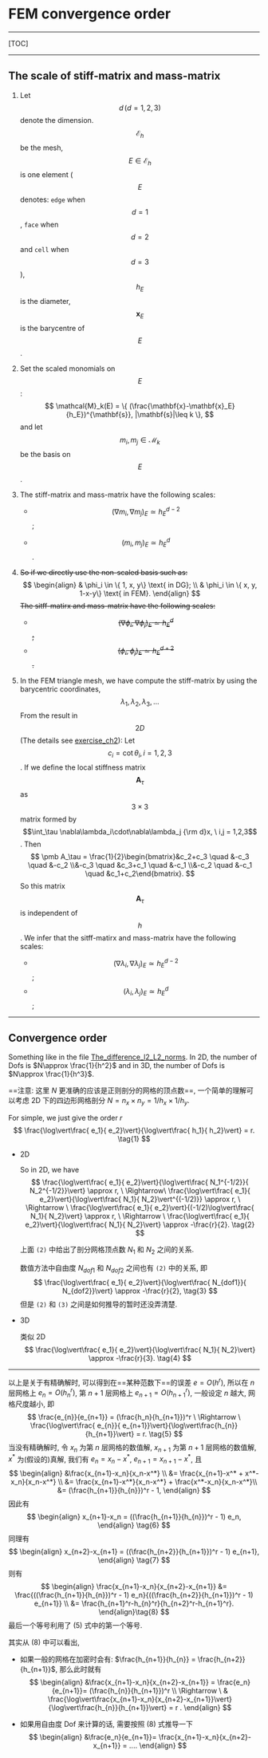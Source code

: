 # FEM convergence order

---

[TOC]

---

## The scale of stiff-matrix and mass-matrix

1. Let $$d\, (d = 1, 2, 3)$$ denote the dimension. $$\mathcal{E}_h$$ be the mesh, $$E\in \mathcal{E}_h$$ is one element ($$E$$ denotes: `edge` when $$d=1$$, `face` when $$d=2$$ and `cell` when $$d=3$$), $$h_E$$ is the diameter, $$\mathbf{x}_E$$ is the barycentre of $$E$$.

   

2. Set the scaled monomials on $$E$$:
   $$
   \mathcal{M}_k(E) = \{ (\frac{\mathbf{x}-\mathbf{x}_E}{h_E})^{\mathbf{s}}, |\mathbf{s}|\leq k \},
   $$
   and let $$m_i, m_j\in \mathcal{M}_k$$ be the basis on $$E$$. 

   

3. The stiff-matrix and mass-matrix have the following scales:

   * $$(\nabla m_i, \nabla m_j)_E \simeq h_E^{d-2}$$;

   * $$(m_i,m_j)_E \simeq h_E^d$$.

     

4. ~~So if we directly use the non-scaled basis such as:~~ 
   $$
   \begin{align}
   & \phi_i \in \{ 1, x, y\} \text{ in DG}; \\
   & \phi_i \in \{ x, y, 1-x-y\} \text{ in FEM}.
   \end{align}
   $$
   ~~The sitff-matirx and mass-matrix have the following scales:~~

   - ~~$$(\nabla\phi_i,\nabla\phi_j)_E \simeq h_E^d $$;~~
   - ~~$$(\phi_i,\phi_j)_E \simeq h_E^{d+2}$$.~~

   

5. In the FEM triangle mesh, we have compute the stiff-matrix by using the barycentric coordinates,
   $$
   \lambda_1, \lambda_2, \lambda_3, ...
   $$
   From the result in $$2D$$ (The details see [exercise_ch2](../..//Exercise_LongLectures/ch2_FEM/exercise_ch2.md)): Let $$c_i = \cot\theta_i, i=1,2,3$$. If we define the local stiffness matrix $$\pmb A_\tau$$ as $$3\times 3$$ matrix formed by $$\int_\tau \nabla\lambda_i\cdot\nabla\lambda_j {\rm d}x, \ i,j = 1,2,3$$. Then 
   $$
   \pmb A_\tau = \frac{1}{2}\begin{bmatrix}&c_2+c_3 \quad &-c_3 \quad &-c_2 \\&-c_3 \quad &c_3+c_1 \quad &-c_1 \\&-c_2 \quad &-c_1 \quad &c_1+c_2\end{bmatrix}.
   $$
   So this matrix $$\pmb A_\tau$$ is independent of $$h$$. We infer that the sitff-matirx and mass-matrix have the following scales:

   - $$(\nabla\lambda_i,\nabla\lambda_j)_E \simeq h_E^{d-2} $$;
   - $$(\lambda_i,\lambda_j)_E \simeq h_E^{d} $$;



---

## Convergence order

Something like in the file [The_difference_l2_L2_norms](./The_difference_l2_L2_norms.md). In 2D, the number of Dofs is $N\approx \frac{1}{h^2}$ and in 3D, the number of Dofs is $N\approx \frac{1}{h^3}$. 

==注意: 这里 $N$ 更准确的应该是正则剖分的网格的顶点数==, 一个简单的理解可以考虑 2D 下的四边形网格剖分 $N = n_x\times n_y = 1/h_x\times 1/h_y$.

For simple, we just give the order $r$
$$
\frac{\log\vert\frac{ e_1}{ e_2}\vert}{\log\vert\frac{ h_1}{ h_2}\vert} = r. \tag{1}
$$

- 2D

  So in 2D, we have 
  $$
  \frac{\log\vert\frac{ e_1}{ e_2}\vert}{\log\vert\frac{ N_1^{-1/2}}{ N_2^{-1/2}}\vert} \approx r, \ \Rightarrow\  \frac{\log\vert\frac{ e_1}{ e_2}\vert}{\log\vert\frac{ N_1}{ N_2}\vert^{(-1/2)}} \approx r, \ \Rightarrow \  \frac{\log\vert\frac{ e_1}{ e_2}\vert}{(-1/2)\log\vert\frac{ N_1}{ N_2}\vert} \approx r, \ \Rightarrow \ \frac{\log\vert\frac{ e_1}{ e_2}\vert}{\log\vert\frac{ N_1}{ N_2}\vert} \approx -\frac{r}{2}. \tag{2}
  $$
  

  上面 `(2)` 中给出了剖分网格顶点数 $N_1$ 和 $N_2$ 之间的关系.

  数值方法中自由度 $N_{dof1}$ 和 $N_{dof2}$ 之间也有 `(2)` 中的关系, 即
  $$
  \frac{\log\vert\frac{ e_1}{ e_2}\vert}{\log\vert\frac{ N_{dof1}}{ N_{dof2}}\vert} \approx -\frac{r}{2}, \tag{3}
  $$
  但是 `(2)` 和 `(3)` 之间是如何推导的暂时还没弄清楚.

  

- 3D

  类似 2D 
  $$
  \frac{\log\vert\frac{ e_1}{ e_2}\vert}{\log\vert\frac{ N_1}{ N_2}\vert} \approx -\frac{r}{3}. \tag{4}
  $$



---

以上是关于有精确解时, 可以得到在==某种范数下==的误差  $e=O(h^r)$, 所以在 $n$ 层网格上 $e_n=O(h_n^r)$, 第 $n+1$ 层网格上 $e_{n+1}=O(h_{n+1}^r)$, 一般设定 $n$ 越大, 网格尺度越小, 即
$$
\frac{e_{n}}{e_{n+1}} = (\frac{h_n}{h_{n+1}})^r \ \Rightarrow \ \frac{\log\vert\frac{ e_{n}}{ e_{n+1}}\vert}{\log\vert\frac{h_{n}}{h_{n+1}}\vert} = r. \tag{5}
$$
当没有精确解时, 令 $x_n$ 为第 $n$ 层网格的数值解, $x_{n+1}$ 为第 $n+1$ 层网格的数值解, $x^*$ 为(假设的)真解, 我们有 $e_n = x_n-x^*$, $e_{n+1} = x_{n+1}-x^*$, 且
$$
\begin{align}
&\frac{x_{n+1}-x_n}{x_n-x^*} \\
&=  \frac{x_{n+1}-x^* + x^*-x_n}{x_n-x^*}  \\
&= \frac{x_{n+1}-x^*}{x_n-x^*} + \frac{x^*-x_n}{x_n-x^*}\\
&= (\frac{h_{n+1}}{h_{n}})^r - 1,
\end{align}
$$
因此有 
$$
\begin{align}
 x_{n+1}-x_n = ((\frac{h_{n+1}}{h_{n}})^r - 1) e_n,
\end{align} \tag{6}
$$
同理有 
$$
\begin{align}
 x_{n+2}-x_{n+1} = ((\frac{h_{n+2}}{h_{n+1}})^r - 1) e_{n+1},
\end{align} \tag{7}
$$
则有
$$
\begin{align}
\frac{x_{n+1}-x_n}{x_{n+2}-x_{n+1}} &= \frac{((\frac{h_{n+1}}{h_{n}})^r - 1) e_n}{((\frac{h_{n+2}}{h_{n+1}})^r - 1) e_{n+1}} \\
&= \frac{h_{n+1}^r-h_{n}^r}{h_{n+2}^r-h_{n+1}^r}.
\end{align}\tag{8}
$$
最后一个等号利用了 $(5)$ 式中的第一个等号.



其实从 $(8)$ 中可以看出,

- 如果一般的网格在加密时会有: $\frac{h_{n+1}}{h_{n}} = \frac{h_{n+2}}{h_{n+1}}$, 那么此时就有
  $$
  \begin{align}
  &\frac{x_{n+1}-x_n}{x_{n+2}-x_{n+1}} = \frac{e_n}{e_{n+1}}= (\frac{h_{n}}{h_{n+1}})^r \\ 
  \Rightarrow \ & \frac{\log\vert\frac{x_{n+1}-x_n}{x_{n+2}-x_{n+1}}\vert}{\log\vert\frac{h_{n}}{h_{n+1}}\vert} = r .
  \end{align}
  $$
   

- 如果用自由度 Dof 来计算的话, 需要按照 $(8)$ 式推导一下
  $$
  \begin{align}
  &\frac{e_n}{e_{n+1}}= \frac{x_{n+1}-x_n}{x_{n+2}-x_{n+1}} = ....
  \end{align}
  $$
  

